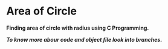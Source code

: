 # Area of Circle
**Finding area of circle with radius using C Programming.**

***To know more abour code and object file look into branches.***
